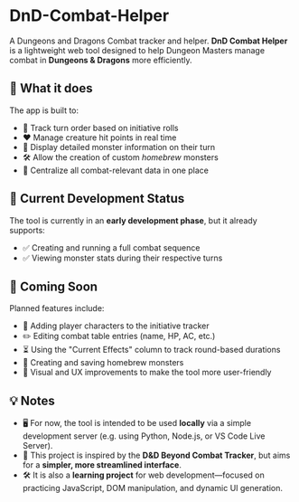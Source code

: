 # DnD-Combat-Helper
A Dungeons and Dragons Combat tracker and helper.
**DnD Combat Helper** is a lightweight web tool designed to help Dungeon Masters manage combat in **Dungeons & Dragons** more efficiently.

## 🔧 What it does

The app is built to:

- 📜 Track turn order based on initiative rolls  
- ❤️ Manage creature hit points in real time  
- 📖 Display detailed monster information on their turn  
- 🛠️ Allow the creation of custom *homebrew* monsters  
- 🎯 Centralize all combat-relevant data in one place

## 🚧 Current Development Status

The tool is currently in an **early development phase**, but it already supports:

- ✅ Creating and running a full combat sequence  
- ✅ Viewing monster stats during their respective turns

## 🧩 Coming Soon

Planned features include:

- 👥 Adding player characters to the initiative tracker  
- ✏️ Editing combat table entries (name, HP, AC, etc.)  
- ⏳ Using the "Current Effects" column to track round-based durations  
- 🧪 Creating and saving homebrew monsters  
- 🎨 Visual and UX improvements to make the tool more user-friendly

## 💡 Notes

- 🖥️ For now, the tool is intended to be used **locally** via a simple development server (e.g. using Python, Node.js, or VS Code Live Server).  
- 🧭 This project is inspired by the **D&D Beyond Combat Tracker**, but aims for a **simpler, more streamlined interface**.  
- 🛠️ It is also a **learning project** for web development—focused on practicing JavaScript, DOM manipulation, and dynamic UI generation.
